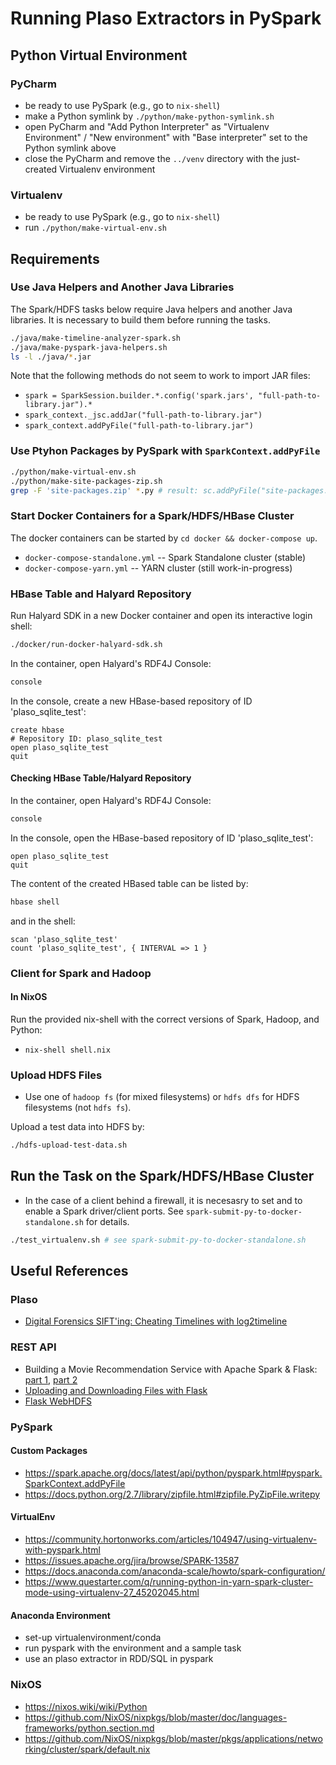 # Running Plaso Extractors in PySpark

## Python Virtual Environment

### PyCharm

*	be ready to use PySpark (e.g., go to `nix-shell`)
*	make a Python symlink by `./python/make-python-symlink.sh`
*	open PyCharm and "Add Python Interpreter" as "Virtualenv Environment" / "New environment" with "Base interpreter" set to the Python symlink above
*	close the PyCharm and remove the `../venv` directory with the just-created Virtualenv environment

### Virtualenv

*	be ready to use PySpark (e.g., go to `nix-shell`)
*	run `./python/make-virtual-env.sh`

## Requirements

### Use Java Helpers and Another Java Libraries

The Spark/HDFS tasks below require Java helpers and another Java libraries. It is necessary to build them before running the tasks.

~~~sh
./java/make-timeline-analyzer-spark.sh
./java/make-pyspark-java-helpers.sh
ls -l ./java/*.jar
~~~

Note that the following methods do not seem to work to import JAR files:

*	`spark = SparkSession.builder.*.config('spark.jars', "full-path-to-library.jar").*`
*	`spark_context._jsc.addJar("full-path-to-library.jar")`
*	`spark_context.addPyFile("full-path-to-library.jar")`

### Use Ptyhon Packages by PySpark with `SparkContext.addPyFile`

~~~sh
./python/make-virtual-env.sh
./python/make-site-packages-zip.sh
grep -F 'site-packages.zip' *.py # result: sc.addPyFile("site-packages.zip")
~~~

### Start Docker Containers for a Spark/HDFS/HBase Cluster

The docker containers can be started by `cd docker && docker-compose up`.

*	`docker-compose-standalone.yml` -- Spark Standalone cluster (stable)
*	`docker-compose-yarn.yml` -- YARN cluster (still work-in-progress)

### HBase Table and Halyard Repository

Run Halyard SDK in a new Docker container and open its interactive login shell:

~~~sh
./docker/run-docker-halyard-sdk.sh
~~~

In the container, open Halyard's RDF4J Console:

~~~sh
console
~~~

In the console, create a new HBase-based repository of ID 'plaso_sqlite_test':

~~~
create hbase
# Repository ID: plaso_sqlite_test
open plaso_sqlite_test
quit
~~~

#### Checking HBase Table/Halyard Repository

In the container, open Halyard's RDF4J Console:

~~~sh
console
~~~

In the console, open the HBase-based repository of ID 'plaso_sqlite_test':

~~~
open plaso_sqlite_test
quit
~~~

The content of the created HBased table can be listed by:

~~~sh
hbase shell
~~~

and in the shell:

~~~
scan 'plaso_sqlite_test'
count 'plaso_sqlite_test', { INTERVAL => 1 }
~~~

### Client for Spark and Hadoop

#### In NixOS

Run the provided nix-shell with the correct versions of Spark, Hadoop, and Python:

*	`nix-shell shell.nix`

### Upload HDFS Files

*	Use one of `hadoop fs` (for mixed filesystems) or `hdfs dfs` for HDFS filesystems (not `hdfs fs`).

Upload a test data into HDFS by:

~~~sh
./hdfs-upload-test-data.sh
~~~

## Run the Task on the Spark/HDFS/HBase Cluster

*	In the case of a client behind a firewall, it is necesasry to set and to enable a Spark driver/client ports.
	See `spark-submit-py-to-docker-standalone.sh` for details.

~~~sh
./test_virtualenv.sh # see spark-submit-py-to-docker-standalone.sh
~~~

## Useful References

### Plaso

*	[Digital Forensics SIFT'ing: Cheating Timelines with log2timeline](https://digital-forensics.sans.org/blog/2011/12/16/digital-forensics-sifting-cheating-timelines-with-log2timeline)

### REST API

*	Building a Movie Recommendation Service with Apache Spark & Flask:
	[part 1](https://www.codementor.io/jadianes/building-a-recommender-with-apache-spark-python-example-app-part1-du1083qbw),
	[part 2](https://www.codementor.io/jadianes/building-a-web-service-with-apache-spark-flask-example-app-part2-du1083854)
*	[Uploading and Downloading Files with Flask](https://stackoverflow.com/a/27638470/5265908)
*	[Flask WebHDFS](https://github.com/thanhson1085/flask-webhdfs/blob/master/app/example/controllers.py)

### PySpark

#### Custom Packages

*	https://spark.apache.org/docs/latest/api/python/pyspark.html#pyspark.SparkContext.addPyFile
*	https://docs.python.org/2.7/library/zipfile.html#zipfile.PyZipFile.writepy

#### VirtualEnv

*	https://community.hortonworks.com/articles/104947/using-virtualenv-with-pyspark.html
*	https://issues.apache.org/jira/browse/SPARK-13587
*	https://docs.anaconda.com/anaconda-scale/howto/spark-configuration/
*	https://www.questarter.com/q/running-python-in-yarn-spark-cluster-mode-using-virtualenv-27_45202045.html

#### Anaconda Environment

*	set-up virtualenvironment/conda
*	run pyspark with the environment and a sample task
*	use an plaso extractor in RDD/SQL in pyspark

### NixOS

*	https://nixos.wiki/wiki/Python
*	https://github.com/NixOS/nixpkgs/blob/master/doc/languages-frameworks/python.section.md
*	https://github.com/NixOS/nixpkgs/blob/master/pkgs/applications/networking/cluster/spark/default.nix

